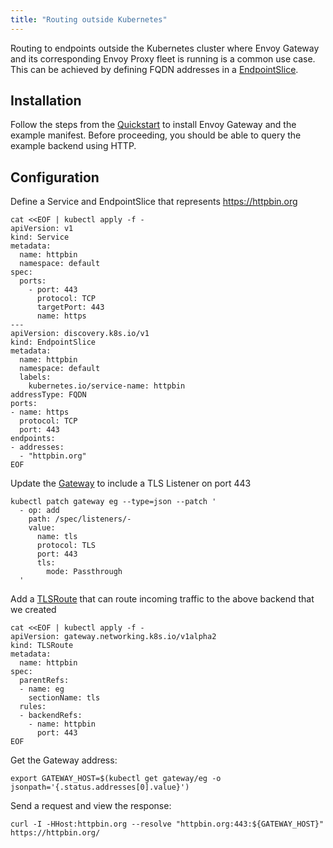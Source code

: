 ```yaml
---
title: "Routing outside Kubernetes"
---
```


Routing to endpoints outside the Kubernetes cluster where Envoy Gateway and its corresponding Envoy Proxy fleet is
running is a common use case. This can be achieved by defining FQDN addresses in a [EndpointSlice][].

## Installation

Follow the steps from the [Quickstart](../../quickstart) to install Envoy Gateway and the example manifest.
Before proceeding, you should be able to query the example backend using HTTP.

## Configuration

Define a Service and EndpointSlice that represents https://httpbin.org

```shell
cat <<EOF | kubectl apply -f -
apiVersion: v1
kind: Service
metadata:
  name: httpbin
  namespace: default
spec:
  ports:
    - port: 443
      protocol: TCP
      targetPort: 443
      name: https
---
apiVersion: discovery.k8s.io/v1
kind: EndpointSlice
metadata:
  name: httpbin
  namespace: default
  labels:
    kubernetes.io/service-name: httpbin 
addressType: FQDN
ports:
- name: https
  protocol: TCP
  port: 443
endpoints:
- addresses:
  - "httpbin.org"
EOF
```

Update the [Gateway][] to include a TLS Listener on port 443

```shell
kubectl patch gateway eg --type=json --patch '
  - op: add
    path: /spec/listeners/-
    value:
      name: tls
      protocol: TLS
      port: 443
      tls:
        mode: Passthrough
  '
```

Add a [TLSRoute][] that can route incoming traffic to the above backend that we created

```shell
cat <<EOF | kubectl apply -f -
apiVersion: gateway.networking.k8s.io/v1alpha2
kind: TLSRoute
metadata:
  name: httpbin 
spec:
  parentRefs:
  - name: eg 
    sectionName: tls
  rules:
  - backendRefs:
    - name: httpbin
      port: 443
EOF
```    

Get the Gateway address:

```shell
export GATEWAY_HOST=$(kubectl get gateway/eg -o jsonpath='{.status.addresses[0].value}')
```

Send a request and view the response:

```shell
curl -I -HHost:httpbin.org --resolve "httpbin.org:443:${GATEWAY_HOST}" https://httpbin.org/
```

[EndpointSlice]: https://kubernetes.io/docs/concepts/services-networking/endpoint-slices/
[Gateway]: https://gateway-api.sigs.k8s.io/api-types/gateway/
[TLSRoute]: https://gateway-api.sigs.k8s.io/reference/spec/#gateway.networking.k8s.io/v1alpha2.TLSRoute
